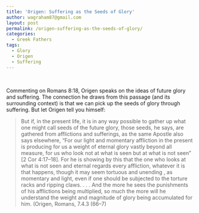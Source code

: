 ```yaml
---
title: 'Origen: Suffering as the Seeds of Glory'
author: wagraham87@gmail.com
layout: post
permalink: /origen-suffering-as-the-seeds-of-glory/
categories:
  - Greek Fathers
tags:
  - Glory
  - Origen
  - Suffering
---
```

&nbsp;

Commenting on Romans 8:18, Origen speaks on the ideas of future glory and suffering. The connection he draws from this passage (and its surrounding context) is that we can pick up the seeds of glory through suffering. But let Origen tell you himself:

> But if, in the present life, it is in any way possible to gather up what one might call seeds of the future glory, those seeds, he says, are gathered from afflictions and sufferings, as the same Apostle also says elsewhere, “For our light and momentary affliction in the present is producing for us a weight of eternal glory vastly beyond all measure, for us who look not at what is seen but at what is not seen” [2 Cor 4:17–18]. For he is showing by this that the one who looks at what is not seen and eternal regards every affliction, whatever it is that happens, though it may seem tortuous and unending , as momentary and light, even if one should be subjected to the torture racks and ripping claws. . . . And the more he sees the punishments of his afflictions being multiplied, so much the more will he understand the weight and magnitude of glory being accumulated for him. (Origen, Romans, 7.4.3 (66–7)